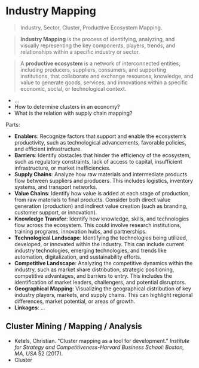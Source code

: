 # Industry Mapping

> Industry, Sector, Cluster, Productive Ecosystem Mapping.

> **Industry Mapping** is the process of identifying, analyzing, and visually representing the key components, players, trends, and relationships within a specific industry or sector.

> A **productive ecosystem** is a network of interconnected entities, including producers, suppliers, consumers, and supporting institutions, that collaborate and exchange resources, knowledge, and value to generate goods, services, and innovations within a specific economic, social, or technological context.

- …
- How to determine clusters in an economy?
- What is the relation with supply chain mapping?

Parts:

- **Enablers**: Recognize factors that support and enable the ecosystem’s productivity, such as technological advancements, favorable policies, and efficient infrastructure.
- **Barriers**: Identify obstacles that hinder the efficiency of the ecosystem, such as regulatory constraints, lack of access to capital, insufficient infrastructure, or market inefficiencies.
- **Supply Chains**: Analyze how raw materials and intermediate products flow between suppliers and producers. This includes logistics, inventory systems, and transport networks.
- **Value Chains**: Identify how value is added at each stage of production, from raw materials to final products. Consider both direct value generation (production) and indirect value creation (such as branding, customer support, or innovation).
- **Knowledge Transfer**: Identify how knowledge, skills, and technologies flow across the ecosystem. This could involve research institutions, training programs, innovation hubs, and partnerships.
- **Technological Landscape**: Identifying the technologies being utilized, developed, or innovated within the industry. This can include current industry technologies, emerging technologies, and trends like automation, digitalization, and sustainability efforts.
- **Competitive Landscape**: Analyzing the competitive dynamics within the industry, such as market share distribution, strategic positioning, competitive advantages, and barriers to entry. This includes the identification of market leaders, challengers, and potential disruptors.
- **Geographical Mapping**: Visualizing the geographical distribution of key industry players, markets, and supply chains. This can highlight regional differences, market potential, or areas of growth.
- **Linkages**: …

## Cluster Mining / Mapping / Analysis

- Ketels, Christian. "Cluster mapping as a tool for development." *Institute for Strategy and Competitiveness-Harvard Business School: Boston, MA, USA* 52 (2017).
- Cluster
